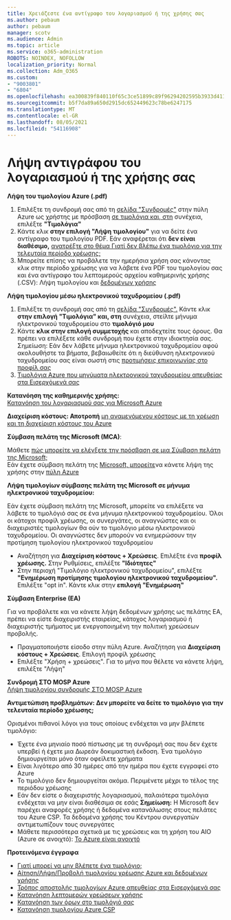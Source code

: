 ```yaml
---
title: Χρειάζεστε ένα αντίγραφο του λογαριασμού ή της χρήσης σας
ms.author: pebaum
author: pebaum
manager: scotv
ms.audience: Admin
ms.topic: article
ms.service: o365-administration
ROBOTS: NOINDEX, NOFOLLOW
localization_priority: Normal
ms.collection: Adm_O365
ms.custom:
- "9003801"
- "6804"
ms.openlocfilehash: ea300839f840110f65c3ce51899c89f96294202595b3933d411d6f1803fa7e43
ms.sourcegitcommit: b5f7da89a650d2915dc652449623c78be6247175
ms.translationtype: MT
ms.contentlocale: el-GR
ms.lasthandoff: 08/05/2021
ms.locfileid: "54116908"
---
```

# <a name="get-a-copy-of-your-bill-or-usage"></a>Λήψη αντιγράφου του λογαριασμού ή της χρήσης σας

**Λήψη του τιμολογίου Azure (.pdf)**

1. Επιλέξτε τη συνδρομή σας από τη [σελίδα "Συνδρομές"](https://portal.azure.com/#blade/Microsoft_Azure_Billing/SubscriptionsBlade) στην πύλη Azure ως χρήστης με πρόσβαση [σε τιμολόγια και, στη](https://docs.microsoft.com/azure/cost-management-billing/manage/manage-billing-access?WT.mc_id=Portal-Microsoft_Azure_Support) συνέχεια, επιλέξτε **"Τιμολόγια"**
2. Κάντε κλικ **στην επιλογή "Λήψη τιμολογίου"** για να δείτε ένα αντίγραφο του τιμολογίου PDF. Εάν αναφέρεται ότι **δεν είναι διαθέσιμο,** [ανατρέξτε στο θέμα Γιατί δεν βλέπω ένα τιμολόγιο για την τελευταία περίοδο χρέωσης;](https://docs.microsoft.com/azure/cost-management-billing/manage/download-azure-invoice-daily-usage-date?WT.mc_id=Portal-Microsoft_Azure_Support#noinvoice)
3. Μπορείτε επίσης να προβάλετε την ημερήσια χρήση σας κάνοντας κλικ στην περίοδο χρέωσης για να λάβετε ένα PDF του τιμολογίου σας και ένα αντίγραφο του λεπτομερούς αρχείου καθημερινής χρήσης (.CSV): Λήψη τιμολογίου και [δεδομένων χρήσης](https://docs.microsoft.com/azure/cost-management-billing/manage/download-azure-invoice-daily-usage-date?WT.mc_id=Portal-Microsoft_Azure_Support)

**Λήψη τιμολογίου μέσω ηλεκτρονικού ταχυδρομείου (.pdf)**

1. Επιλέξτε τη συνδρομή σας από τη [σελίδα "Συνδρομές".](https://ms.portal.azure.com/#blade/Microsoft_Azure_Billing/SubscriptionsBlade) Κάντε κλικ **στην επιλογή "Τιμολόγια" και, στη** συνέχεια, στείλτε μήνυμα ηλεκτρονικού ταχυδρομείου στο **τιμολόγιό μου**
2. Κάντε **κλικ στην επιλογή συμμετοχής** και αποδεχτείτε τους όρους. Θα πρέπει να επιλέξετε κάθε συνδρομή που έχετε στην ιδιοκτησία σας. Σημείωση: Εάν δεν λάβετε μήνυμα ηλεκτρονικού ταχυδρομείου αφού ακολουθήστε τα βήματα, βεβαιωθείτε ότι η διεύθυνση ηλεκτρονικού ταχυδρομείου σας είναι σωστή στις [προτιμήσεις επικοινωνίας στο προφίλ σας](https://account.windowsazure.com/profile)
3. [Τιμολόγια Azure που μηνύματα ηλεκτρονικού ταχυδρομείου απευθείας στα Εισερχόμενά σας](https://azure.microsoft.com/blog/azure-email-invoices/)

**Κατανόηση της καθημερινής χρήσης:**  
 [Κατανόηση του λογαριασμού σας για Microsoft Azure](https://docs.microsoft.com/azure/cost-management-billing/understand/review-individual-bill?WT.mc_id=Portal-Microsoft_Azure_Support)  

**Διαχείριση κόστους: Αποτροπή** [μη αναμενόμενου κόστους με τη χρέωση και τη διαχείριση κόστους του Azure](https://docs.microsoft.com/azure/cost-management-billing/manage/getting-started?WT.mc_id=Portal-Microsoft_Azure_Support)  

**Σύμβαση πελάτη της Microsoft (MCA)**:

Μάθετε  [πώς μπορείτε να ελέγξετε την πρόσβαση σε μια Σύμβαση πελάτη της Microsoft;](https://docs.microsoft.com/azure/cost-management-billing/manage/download-azure-invoice-daily-usage-date?WT.mc_id=Portal-Microsoft_Azure_Support#check-access-to-a-microsoft-customer-agreement)  
Εάν έχετε σύμβαση πελάτη της [Microsoft, μπορείτε](https://docs.microsoft.com/azure/cost-management-billing/manage/download-azure-invoice-daily-usage-date?WT.mc_id=Portal-Microsoft_Azure_Support#check-access-to-a-microsoft-customer-agreement)να κάνετε λήψη της χρήσης στην [πύλη Azure](https://portal.azure.com/)

**Λήψη τιμολογίων σύμβασης πελάτη της Microsoft σε μήνυμα ηλεκτρονικού ταχυδρομείου:**

Εάν έχετε σύμβαση πελάτη της Microsoft, μπορείτε να επιλέξετε να λάβετε το τιμολόγιό σας σε ένα μήνυμα ηλεκτρονικού ταχυδρομείου. Όλοι οι κάτοχοι προφίλ χρέωσης, οι συνεργάτες, οι αναγνώστες και οι διαχειριστές τιμολογίων θα ούν το τιμολόγιο μέσω ηλεκτρονικού ταχυδρομείου. Οι αναγνώστες δεν μπορούν να ενημερώσουν την προτίμηση τιμολογίου ηλεκτρονικού ταχυδρομείου

- Αναζήτηση για **Διαχείριση κόστους + Χρεώσεις**. Επιλέξτε ένα **προφίλ χρέωσης.** Στην Ρυθμίσεις, επιλέξτε **"Ιδιότητες"**
- Στην περιοχή "Τιμολόγιο ηλεκτρονικού ταχυδρομείου", επιλέξτε **"Ενημέρωση προτίμησης τιμολογίου ηλεκτρονικού ταχυδρομείου".** Επιλέξτε "opt in". Κάντε κλικ στην **επιλογή "Ενημέρωση"**

**Σύμβαση Enterprise (EA)**

Για να προβάλετε και να κάνετε λήψη δεδομένων χρήσης ως πελάτης EA, πρέπει να είστε διαχειριστής εταιρείας, κάτοχος λογαριασμού ή διαχειριστής τμήματος με ενεργοποιημένη την πολιτική χρεώσεων προβολής.

- Πραγματοποιήστε είσοδο στην πύλη Azure. Αναζήτηση για **Διαχείριση κόστους + Χρεώσεις**. Επιλογή προφίλ χρέωσης
- Επιλέξτε "Χρήση + χρεώσεις". Για το μήνα που θέλετε να κάνετε λήψη, επιλέξτε "Λήψη"

**Συνδρομή ΣΤΟ MOSP Azure**  
[Λήψη τιμολογίου συνδρομής ΣΤΟ MOSP Azure](https://docs.microsoft.com/azure/cost-management-billing/understand/download-azure-invoice?WT.mc_id=Portal-Microsoft_Azure_Support#download-your-mosp-azure-subscription-invoice)

**Αντιμετώπιση προβλημάτων: Δεν μπορείτε να δείτε το τιμολόγιο για την τελευταία περίοδο χρέωσης;**

Ορισμένοι πιθανοί λόγοι για τους οποίους ενδέχεται να μην βλέπετε τιμολόγιο:

- Έχετε ένα μηνιαίο ποσό πίστωσης με τη συνδρομή σας που δεν έχετε υπερβεί ή έχετε μια Δωρεάν δοκιμαστική έκδοση. Ένα τιμολόγιο δημιουργείται μόνο όταν οφείλετε χρήματα
- Είναι λιγότερο από 30 ημέρες από την ημέρα που έχετε εγγραφεί στο Azure
- Το τιμολόγιο δεν δημιουργείται ακόμα. Περιμένετε μέχρι το τέλος της περιόδου χρέωσης
- Εάν δεν είστε ο διαχειριστής λογαριασμού, παλαιότερα τιμολόγια ενδέχεται να μην είναι διαθέσιμα σε εσάς **Σημείωση:** Η Microsoft δεν παρέχει αναφορές χρήσης ή δεδομένα κατανάλωσης στους πελάτες του Azure CSP. Τα δεδομένα χρήσης του Κέντρου συνεργατών αντιμετωπίζουν τους συνεργάτες
- Μάθετε περισσότερα σχετικά με τις χρεώσεις και τη χρήση του AIO (Azure σε ανοιχτό): [Το Azure είναι ανοιχτό](https://azure.microsoft.com/offers/ms-azr-0111p/)

**Προτεινόμενα έγγραφα**

- [Γιατί μπορεί να μην βλέπετε ένα τιμολόγιο;](https://docs.microsoft.com/azure/cost-management-billing/understand/download-azure-invoice?WT.mc_id=Portal-Microsoft_Azure_Support#noinvoice)
- [Αίτηση/Λήψη/Προβολή τιμολογίου χρέωσης Azure και δεδομένων χρήσης](https://docs.microsoft.com/azure/cost-management-billing/manage/download-azure-invoice-daily-usage-date?WT.mc_id=Portal-Microsoft_Azure_Support)
- [Τρόπος αποστολής τιμολογίων Azure απευθείας στα Εισερχόμενά σας](https://docs.microsoft.com/azure/cost-management-billing/manage/download-azure-invoice-daily-usage-date?WT.mc_id=Portal-Microsoft_Azure_Support)
- [Κατανόηση λεπτομερών χρεώσεων χρήσης](https://docs.microsoft.com/azure/cost-management-billing/understand/review-individual-bill?WT.mc_id=Portal-Microsoft_Azure_Support#csv)
- [Κατανόηση των όρων στο τιμολόγιό σας](https://docs.microsoft.com/azure/cost-management-billing/understand/understand-invoice?WT.mc_id=Portal-Microsoft_Azure_Support)
- [Κατανόηση τιμολογίου Azure CSP](https://docs.microsoft.com/partner-center/azure-plan-lp?WT.mc_id=Portal-Microsoft_Azure_Support)
